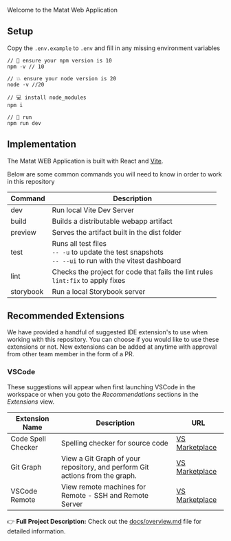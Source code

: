 Welcome to the Matat Web Application

## Setup

Copy the `.env.example` to `.env` and fill in any missing environment variables

```ssh
// 🍪 ensure your npm version is 10
npm -v // 10

// 💥 ensure your node version is 20
node -v //20

// 💻 install node_modules
npm i

// 🚀 run
npm run dev
```

## Implementation

The Matat WEB Application is built with React and [Vite](https://vitejs.dev).

Below are some common commands you will need to know in order to work in this repository

| **Command** | **Description**                                                                                              |
| ----------- | ------------------------------------------------------------------------------------------------------------ |
| dev         | Run local Vite Dev Server                                                                                    |
| build       | Builds a distributable webapp artifact                                                                       |
| preview     | Serves the artifact built in the dist folder                                                                 |
| test        | Runs all test files<br/>`-- -u` to update the test snapshots<br/> `-- --ui` to run with the vitest dashboard |
| lint        | Checks the project for code that fails the lint rules <br/> `lint:fix` to apply fixes                        |
| storybook   | Run a local Storybook server                                                                                 |

## Recommended Extensions

We have provided a handful of suggested IDE extension's to use when working with this repository.
You can choose if you would like to use these extensions or not.
New extensions can be added at anytime with approval from other team member in the form of a PR.

### VSCode

These suggestions will appear when first launching VSCode in the workspace or when you goto the _Recommendations_ sections in the _Extensions_ view.

| **Extension Name** | **Description**                                                              | **URL**                                                                                                     |
| ------------------ | ---------------------------------------------------------------------------- | ----------------------------------------------------------------------------------------------------------- |
| Code Spell Checker | Spelling checker for source code                                             | [VS Marketplace](https://marketplace.visualstudio.com/items?itemName=streetsidesoftware.code-spell-checker) |
| Git Graph          | View a Git Graph of your repository, and perform Git actions from the graph. | [VS Marketplace](https://marketplace.visualstudio.com/items?itemName=mhutchie.git-graph)                    |
| VSCode Remote      | View remote machines for Remote - SSH and Remote Server                      | [VS Marketplace](https://marketplace.visualstudio.com/items?itemName=ms-vscode.remote-explorer)             |

👉 **Full Project Description:** Check out the [docs/overview.md](docs/overview.md) file for detailed information.
